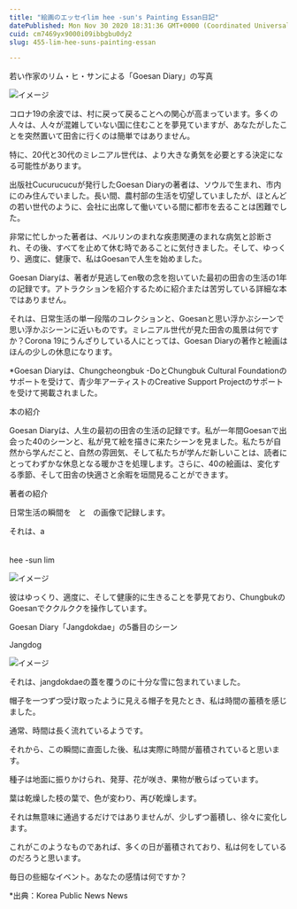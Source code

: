 ```yaml
---
title: "絵画のエッセイlim hee -sun's Painting Essan日記"
datePublished: Mon Nov 30 2020 18:31:36 GMT+0000 (Coordinated Universal Time)
cuid: cm7469yx9000i09ibbgbu0dy2
slug: 455-lim-hee-suns-painting-essan

---
```



若い作家のリム・ヒ・サンによる「Goesan Diary」の写真

![イメージ](https://cdn.hashnode.com/res/hashnode/image/upload/v1739501487026/dd6efca1-98d6-4a8a-9bce-d08a0234f726.jpeg)

コロナ19の余波では、村に戻って戻ることへの関心が高まっています。多くの人々は、人々が混雑していない国に住むことを夢見ていますが、あなたがしたことを突然置いて田舎に行くのは簡単ではありません。

特に、20代と30代のミレニアル世代は、より大きな勇気を必要とする決定になる可能性があります。

出版社Cucurucucuが発行したGoesan Diaryの著者は、ソウルで生まれ、市内にのみ住んでいました。長い間、農村部の生活を切望していましたが、ほとんどの若い世代のように、会社に出席して働いている間に都市を去ることは困難でした。

非常に忙しかった著者は、ベルリンのまれな疾患関連のまれな病気と診断され、その後、すべてを止めて休む時であることに気付きました。そして、ゆっくり、適度に、健康で、私はGoesanで人生を始めました。

Goesan Diaryは、著者が見逃してen敬の念を抱いていた最初の田舎の生活の1年の記録です。アトラクションを紹介するために紹介または苦労している詳細な本ではありません。

それは、日常生活の単一段階のコレクションと、Goesanと思い浮かぶシーンで思い浮かぶシーンに近いものです。ミレニアル世代が見た田舎の風景は何ですか？Corona 19にうんざりしている人にとっては、Goesan Diaryの著作と絵画はほんの少しの休息になります。

*Goesan Diaryは、Chungcheongbuk -DoとChungbuk Cultural Foundationのサポートを受けて、青少年アーティストのCreative Support Projectのサポートを受けて掲載されました。

本の紹介

Goesan Diaryは、人生の最初の田舎の生活の記録です。私が一年間Goesanで出会った40のシーンと、私が見て絵を描きに来たシーンを見ました。私たちが自然から学んだこと、自然の雰囲気、そして私たちが学んだ新しいことは、読者にとってわずかな休息となる暖かさを処理します。さらに、40の絵画は、変化する季節、そして田舎の快適さと余暇を垣間見ることができます。

著者の紹介

日常生活の瞬間をﾠとﾠの画像で記録します。

それは、a ﾠ ﾠ ﾠ ﾠ ﾠ ﾠ ﾠ ﾠ ﾠ ﾠ ﾠ ﾠ ﾠ ﾠ ﾠ ﾠ ﾠ ﾠ ﾠ ﾠ ﾠ ﾠ ﾠ ﾠ ﾠ ﾠ ﾠ ﾠ

hee -sun lim

![イメージ](https://cdn.hashnode.com/res/hashnode/image/upload/v1739501489028/1c2f3e2e-c135-4ce7-8fd2-e4fee840922d.jpeg)

彼はゆっくり、適度に、そして健康的に生きることを夢見ており、ChungbukのGoesanでククルククを操作しています。

Goesan Diary「Jangdokdae」の5番目のシーン

Jangdog

![イメージ](https://cdn.hashnode.com/res/hashnode/image/upload/v1739501492062/884fe57f-f16f-4f92-bde8-a3da79997edc.jpeg)

それは、jangdokdaeの蓋を覆うのに十分な雪に包まれていました。

帽子を一つずつ受け取ったように見える帽子を見たとき、私は時間の蓄積を感じました。

通常、時間は長く流れているようです。

それから、この瞬間に直面した後、私は実際に時間が蓄積されていると思います。

種子は地面に振りかけられ、発芽、花が咲き、果物が散らばっています。

葉は乾燥した枝の葉で、色が変わり、再び乾燥します。

それは無意味に通過するだけではありませんが、少しずつ蓄積し、徐々に変化します。

これがこのようなものであれば、多くの日が蓄積されており、私は何をしているのだろうと思います。

毎日の些細なイベント。あなたの感情は何ですか？

*出典：Korea Public News News